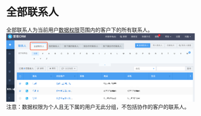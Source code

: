 # 全部联系人

全部联系人为当前用户[数据权限](/xi-tong-she-zhi/jiao-se-he-quan-xian.md)范围内的客户下的所有联系人。![](/assets/全部联系人.png)注意：数据权限为个人且无下属的用户无此分组，不包括协作的客户的联系人。

